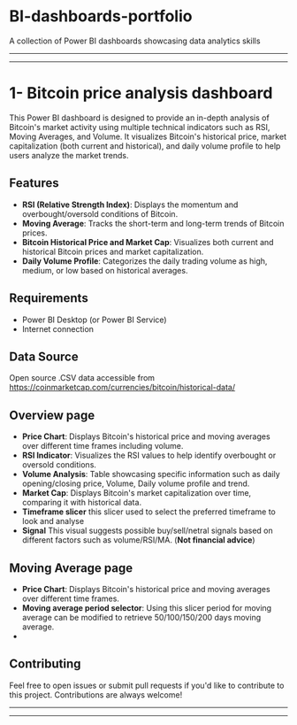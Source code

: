 # BI-dashboards-portfolio
A collection of Power BI dashboards showcasing data analytics skills

---------------------------------------------------------------------------------------------------------------------------------------------------------------------------
---------------------------------------------------------------------------------------------------------------------------------------------------------------------------

# 1- Bitcoin price analysis dashboard

This Power BI dashboard is designed to provide an in-depth analysis of Bitcoin's market activity using multiple technical indicators such as RSI, Moving Averages, and Volume. It visualizes Bitcoin's historical price, market capitalization (both current and historical), and daily volume profile to help users analyze the market trends.

## Features

- **RSI (Relative Strength Index)**: Displays the momentum and overbought/oversold conditions of Bitcoin.
- **Moving Average**: Tracks the short-term and long-term trends of Bitcoin prices.
- **Bitcoin Historical Price and Market Cap**: Visualizes both current and historical Bitcoin prices and market capitalization.
- **Daily Volume Profile**: Categorizes the daily trading volume as high, medium, or low based on historical averages.

## Requirements

- Power BI Desktop (or Power BI Service)
- Internet connection

## Data Source

Open source .CSV data accessible from https://coinmarketcap.com/currencies/bitcoin/historical-data/

##  Overview page

- **Price Chart**: Displays Bitcoin's historical price and moving averages over different time frames including volume.
- **RSI Indicator**: Visualizes the RSI values to help identify overbought or oversold conditions.
- **Volume Analysis**: Table showcasing specific information such as daily opening/closing price, Volume, Daily volume profile and trend.
- **Market Cap**: Displays Bitcoin's market capitalization over time, comparing it with historical data.
- **Timeframe slicer** this slicer used to select the preferred timeframe to look and analyse
- **Signal** This visual suggests possible buy/sell/netral signals based on different factors such as volume/RSI/MA. (**Not financial advice**)
  
## Moving Average page

- **Price Chart**: Displays Bitcoin's historical price and moving averages over different time frames.
- **Moving average period selector**: Using this slicer period for moving average can be modified to retrieve 50/100/150/200 days moving average.
- 
## Contributing

Feel free to open issues or submit pull requests if you'd like to contribute to this project. Contributions are always welcome!

---------------------------------------------------------------------------------------------------------------------------------------------------------------------------
---------------------------------------------------------------------------------------------------------------------------------------------------------------------------
